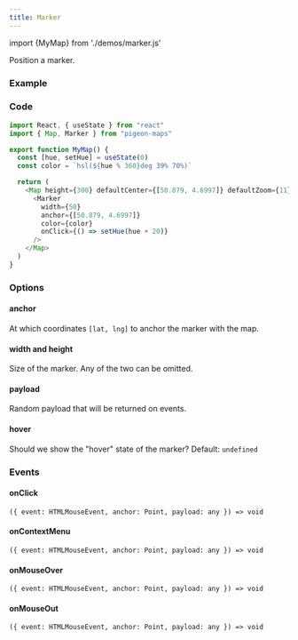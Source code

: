 ```yaml
---
title: Marker
---
```


import {MyMap} from './demos/marker.js' 

Position a marker.

### Example

<MyMap />

### Code

```js
import React, { useState } from "react"
import { Map, Marker } from "pigeon-maps"

export function MyMap() {
  const [hue, setHue] = useState(0)
  const color = `hsl(${hue % 360}deg 39% 70%)`

  return (
    <Map height={300} defaultCenter={[50.879, 4.6997]} defaultZoom={11}>
      <Marker 
        width={50}
        anchor={[50.879, 4.6997]} 
        color={color} 
        onClick={() => setHue(hue + 20)} 
      />
    </Map>
  )
}
```

### Options

#### anchor
At which coordinates `[lat, lng]` to anchor the marker with the map.

#### width and height
Size of the marker. Any of the two can be omitted.

#### payload
Random payload that will be returned on events.

#### hover
Should we show the "hover" state of the marker? Default: `undefined`

### Events

#### onClick
`({ event: HTMLMouseEvent, anchor: Point, payload: any }) => void`

#### onContextMenu
`({ event: HTMLMouseEvent, anchor: Point, payload: any }) => void`

#### onMouseOver
`({ event: HTMLMouseEvent, anchor: Point, payload: any }) => void`

#### onMouseOut
`({ event: HTMLMouseEvent, anchor: Point, payload: any }) => void`
